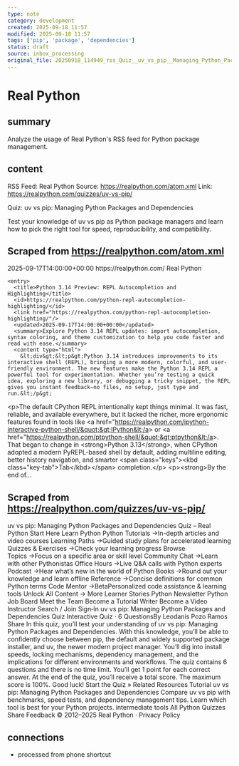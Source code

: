 ```yaml
---
type: note
category: development
created: 2025-09-18 11:57
modified: 2025-09-18 11:57
tags: ['pip', 'package', 'dependencies']
status: draft
source: inbox_processing
original_file: 20250918_114949_rss_Quiz__uv_vs_pip__Managing_Python_Packages_and_Depe.txt
---
```


# Real Python

## summary
Analyze the usage of Real Python's RSS feed for Python package management.

## content
RSS Feed: Real Python
Source: https://realpython.com/atom.xml
Link: https://realpython.com/quizzes/uv-vs-pip/

Quiz: uv vs pip: Managing Python Packages and Dependencies

Test your knowledge of uv vs pip as Python package managers and learn how to pick the right tool for speed, reproducibility, and compatibility.

## Scraped from https://realpython.com/atom.xml
<?xml version="1.0" encoding="utf-8"?>
<feed xmlns="http://www.w3.org/2005/Atom">

  <title>Real Python</title>
  <link href="https://realpython.com/atom.xml" rel="self"/>
  <link href="https://realpython.com/"/>
  <updated>2025-09-17T14:00:00+00:00</updated>
  <id>https://realpython.com/</id>
  <author>
    <name>Real Python</name>
  </author>

  
    <entry>
      <title>Python 3.14 Preview: REPL Autocompletion and Highlighting</title>
      <id>https://realpython.com/python-repl-autocompletion-highlighting/</id>
      <link href="https://realpython.com/python-repl-autocompletion-highlighting/"/>
      <updated>2025-09-17T14:00:00+00:00</updated>
      <summary>Explore Python 3.14 REPL updates: import autocompletion, syntax coloring, and theme customization to help you code faster and read with ease.</summary>
      <content type="html">
        &lt;div&gt;&lt;p&gt;Python 3.14 introduces improvements to its interactive shell (REPL), bringing a more modern, colorful, and user-friendly environment. The new features make the Python 3.14 REPL a powerful tool for experimentation. Whether you’re testing a quick idea, exploring a new library, or debugging a tricky snippet, the REPL gives you instant feedback—no files, no setup, just type and run.&lt;/p&gt;
&lt;p&gt;The default CPython REPL intentionally kept things minimal. It was fast, reliable, and available everywhere, but it lacked the richer, more ergonomic features found in tools like &lt;a href=&quot;https://realpython.com/ipython-interactive-python-shell/&quot;&gt;IPython&lt;/a&gt; or &lt;a href=&quot;https://realpython.com/ptpython-shell/&quot;&gt;ptpython&lt;/a&gt;. That began to change in &lt;strong&gt;Python 3.13&lt;/strong&gt;, when CPython adopted a modern PyREPL-based shell by default, adding multiline editing, better history navigation, and smarter &lt;span class=&quot;keys&quot;&gt;&lt;kbd class=&quot;key-tab&quot;&gt;Tab&lt;/kbd&gt;&lt;/span&gt; completion.&lt;/p&gt;
&lt;p&gt;&lt;strong&gt;By the end of...


## Scraped from https://realpython.com/quizzes/uv-vs-pip/
uv vs pip: Managing Python Packages and Dependencies Quiz – Real Python Start&nbsp;Here Learn Python Python Tutorials&nbsp;→In-depth articles and video courses Learning Paths&nbsp;→Guided study plans for accelerated learning Quizzes & Exercises&nbsp;→Check your learning progress Browse Topics&nbsp;→Focus on a specific area or skill level Community Chat&nbsp;→Learn with other Pythonistas Office Hours&nbsp;→Live Q&A calls with Python experts Podcast&nbsp;→Hear what’s new in the world of Python Books&nbsp;→Round out your knowledge and learn offline Reference&nbsp;→Concise definitions for common Python terms Code Mentor&nbsp;→BetaPersonalized code assistance &amp; learning tools Unlock All Content&nbsp;→ More Learner Stories Python Newsletter Python Job Board Meet the Team Become a Tutorial Writer Become a Video Instructor Search / Join Sign&#8209;In uv vs pip: Managing Python Packages and Dependencies Quiz Interactive Quiz ⋅ 6 QuestionsBy Leodanis Pozo Ramos Share In this quiz, you&rsquo;ll test your understanding of uv vs pip: Managing Python Packages and Dependencies. With this knowledge, you&rsquo;ll be able to confidently choose between pip, the default and widely supported package installer, and uv, the newer modern project manager. You&rsquo;ll dig into install speeds, locking mechanisms, dependency management, and the implications for different environments and workflows. The quiz contains 6 questions and there is no time limit. You&rsquo;ll get 1 point for each correct answer. At the end of the quiz, you&rsquo;ll receive a total score. The maximum score is 100%. Good luck! Start the Quiz » Related Resources Tutorial uv vs pip: Managing Python Packages and Dependencies Compare uv vs pip with benchmarks, speed tests, and dependency management tips. Learn which tool is best for your Python projects. intermediate tools All Python Quizzes Share Feedback © 2012–2025 Real&nbsp;Python ⋅ Privacy&nbsp;Policy


## connections
- processed from phone shortcut
